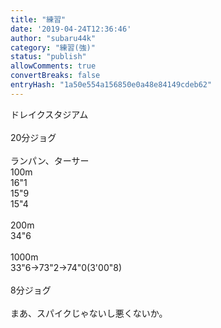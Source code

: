 ```yaml
---
title: "練習"
date: '2019-04-24T12:36:46'
author: "subaru44k"
category: "練習(強)"
status: "publish"
allowComments: true
convertBreaks: false
entryHash: "1a50e554a156850e0a48e84149cdeb62"
---
```

ドレイクスタジアム<br>
<br>
20分ジョグ<br>
<br>
ランパン、ターサー<br>
100m<br>
16"1<br>
15"9<br>
15"4<br>
<br>
200m<br>
34"6<br>
<br>
1000m<br>
33"6→73"2→74"0(3'00"8)<br>
<br>
8分ジョグ<br>
<br>
まあ、スパイクじゃないし悪くないか。
